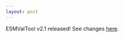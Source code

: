 ```yaml
---
layout: post
---
```


ESMValTool v2.1 released! See changes [here](https://docs.esmvaltool.org/en/latest/changelog.html#v2-1-0).